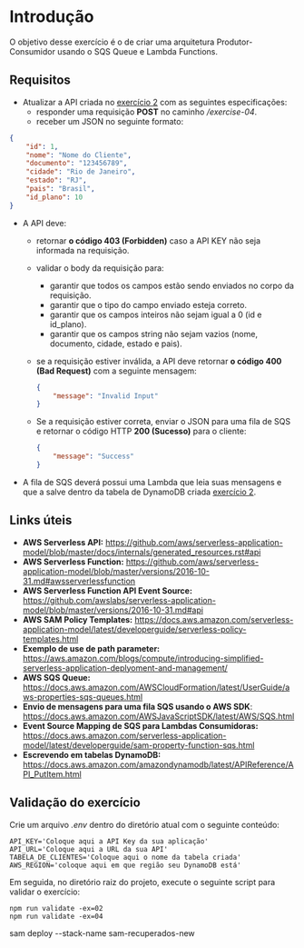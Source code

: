 # Introdução
O objetivo desse exercício é o de criar uma arquitetura Produtor-Consumidor usando o SQS Queue e Lambda Functions.

## Requisitos

- Atualizar a API criada no [exercício 2](../02/README.md) com as seguintes especificações:
  - responder uma requisição **POST** no caminho */exercise-04*.
  - receber um JSON no seguinte formato:

```json
{
    "id": 1,
    "nome": "Nome do Cliente",
    "documento": "123456789",
    "cidade": "Rio de Janeiro",
    "estado": "RJ",
    "pais": "Brasil",
    "id_plano": 10
}
```
  - A API deve:
    - retornar **o código 403 (Forbidden)** caso a API KEY não seja informada na requisição.
    - validar o body da requisição para:
      - garantir que todos os campos estão sendo enviados no corpo da requisição.
      - garantir que o tipo do campo enviado esteja correto.
      - garantir que os campos inteiros não sejam igual a 0 (id e id_plano).
      - garantir que os campos string não sejam vazios (nome, documento, cidade, estado e pais).
    - se a requisição estiver inválida, a API deve retornar **o código 400 (Bad Request)** com a seguinte mensagem:


        ```json
        {
            "message": "Invalid Input"
        }
        ```

    - Se a requisição estiver correta, enviar o JSON para uma fila de SQS e retornar o código HTTP **200 (Sucesso)** para o cliente:

        ```json
        {
            "message": "Success"
        }
        ```

  - A fila de SQS deverá possui uma Lambda que leia suas mensagens e que a salve dentro da tabela de DynamoDB criada [exercício 2](../02/README.md).

## Links úteis
* **AWS Serverless API:** https://github.com/aws/serverless-application-model/blob/master/docs/internals/generated_resources.rst#api
* **AWS Serverless Function:** https://github.com/aws/serverless-application-model/blob/master/versions/2016-10-31.md#awsserverlessfunction
* **AWS Serverless Function API Event Source:** https://github.com/awslabs/serverless-application-model/blob/master/versions/2016-10-31.md#api
* **AWS SAM Policy Templates:** https://docs.aws.amazon.com/serverless-application-model/latest/developerguide/serverless-policy-templates.html
* **Exemplo de use de path parameter:** https://aws.amazon.com/blogs/compute/introducing-simplified-serverless-application-deplyoment-and-management/
* **AWS SQS Queue:** https://docs.aws.amazon.com/AWSCloudFormation/latest/UserGuide/aws-properties-sqs-queues.html
* **Envio de mensagens para uma fila SQS usando o AWS SDK**: https://docs.aws.amazon.com/AWSJavaScriptSDK/latest/AWS/SQS.html
* **Event Source Mapping de SQS para Lambdas Consumidoras:** https://docs.aws.amazon.com/serverless-application-model/latest/developerguide/sam-property-function-sqs.html
* **Escrevendo em tabelas DynamoDB:** https://docs.aws.amazon.com/amazondynamodb/latest/APIReference/API_PutItem.html

## Validação do exercício

Crie um arquivo *.env* dentro do diretório atual com o seguinte conteúdo:
```
API_KEY='Coloque aqui a API Key da sua aplicação'
API_URL='Coloque aqui a URL da sua API'
TABELA_DE_CLIENTES='Coloque aqui o nome da tabela criada'
AWS_REGION='coloque aqui em que região seu DynamoDB está'
```

Em seguida, no diretório raiz do projeto, execute o seguinte script para validar o exercício:
```
npm run validate -ex=02
npm run validate -ex=04
```
sam deploy --stack-name sam-recuperados-new
